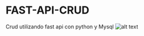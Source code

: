 # FAST-API-CRUD
Crud utilizando fast api con python y Mysql
![alt text](https://github.com/sebas1017/FAST-API-CRUD/FASTAPICRUD.png?raw=true)
